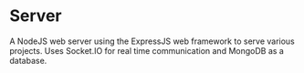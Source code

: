 # Server
A NodeJS web server using the ExpressJS web framework to serve various projects. Uses Socket.IO for real time communication and MongoDB as a database.
